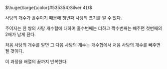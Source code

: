 <p>$\huge{\large{\color{#535354}Silver 4}}$</p>

사탕의 개수가 홀수이기 때문에 첫번째 사탕의 크기를 알 수 있다.

주어지는 한 쌍의 사탕 개수합에 대하여 홀수번째는 더하고 짝수번째는 빼주면 첫번째의 2배가 남게 된다.

처음 사탕의 개수를 알면 그 다음 사탕의 개수는 개수합에서 처음 사탕의 개수를 빼주면 될 것이다.

이 과정을 배열의 끝까지 반복한다.

